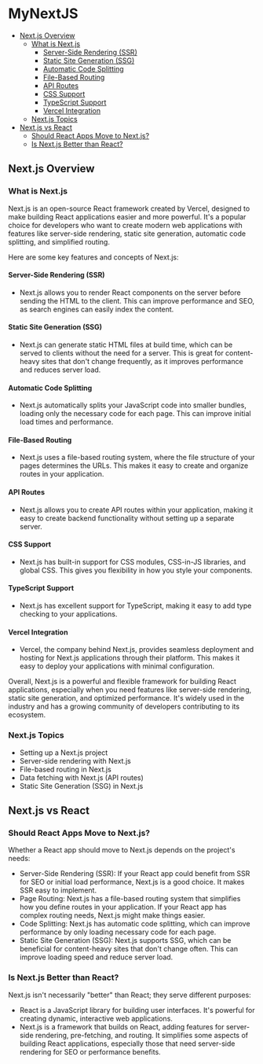 # MyNextJS

- [Next.js Overview](#nextjs-overview)
  - [What is Next.js](#what-is-nextjs)
    - [Server-Side Rendering (SSR)](#server-side-rendering-ssr)
    - [Static Site Generation (SSG)](#static-site-generation-ssg)
    - [Automatic Code Splitting](#automatic-code-splitting)
    - [File-Based Routing](#file-based-routing)
    - [API Routes](#api-routes)
    - [CSS Support](#css-support)
    - [TypeScript Support](#typescript-support)
    - [Vercel Integration](#vercel-integration)
  - [Next.js Topics](#nextjs-topics)
- [Next.js vs React](#nextjs-vs-react)
  - [Should React Apps Move to Next.js?](#should-react-apps-move-to-nextjs)
  - [Is Next.js Better than React?](#is-nextjs-better-than-react)

## Next.js Overview

### What is Next.js

Next.js is an open-source React framework created by Vercel, designed to make building React applications easier and more powerful. It's a popular choice for developers who want to create modern web applications with features like server-side rendering, static site generation, automatic code splitting, and simplified routing.

Here are some key features and concepts of Next.js:

#### Server-Side Rendering (SSR)

- Next.js allows you to render React components on the server before sending the HTML to the client. This can improve performance and SEO, as search engines can easily index the content.

#### Static Site Generation (SSG)

- Next.js can generate static HTML files at build time, which can be served to clients without the need for a server. This is great for content-heavy sites that don't change frequently, as it improves performance and reduces server load.

#### Automatic Code Splitting

- Next.js automatically splits your JavaScript code into smaller bundles, loading only the necessary code for each page. This can improve initial load times and performance.

#### File-Based Routing

- Next.js uses a file-based routing system, where the file structure of your pages determines the URLs. This makes it easy to create and organize routes in your application.

#### API Routes

- Next.js allows you to create API routes within your application, making it easy to create backend functionality without setting up a separate server.

#### CSS Support

- Next.js has built-in support for CSS modules, CSS-in-JS libraries, and global CSS. This gives you flexibility in how you style your components.

#### TypeScript Support

- Next.js has excellent support for TypeScript, making it easy to add type checking to your applications.

#### Vercel Integration

- Vercel, the company behind Next.js, provides seamless deployment and hosting for Next.js applications through their platform. This makes it easy to deploy your applications with minimal configuration.

Overall, Next.js is a powerful and flexible framework for building React applications, especially when you need features like server-side rendering, static site generation, and optimized performance. It's widely used in the industry and has a growing community of developers contributing to its ecosystem.

### Next.js Topics

- Setting up a Next.js project
- Server-side rendering with Next.js
- File-based routing in Next.js
- Data fetching with Next.js (API routes)
- Static Site Generation (SSG) in Next.js

## Next.js vs React

### Should React Apps Move to Next.js?

Whether a React app should move to Next.js depends on the project's needs:

- Server-Side Rendering (SSR): If your React app could benefit from SSR for SEO or initial load performance, Next.js is a good choice. It makes SSR easy to implement.
- Page Routing: Next.js has a file-based routing system that simplifies how you define routes in your application. If your React app has complex routing needs, Next.js might make things easier.
- Code Splitting: Next.js has automatic code splitting, which can improve performance by only loading necessary code for each page.
- Static Site Generation (SSG): Next.js supports SSG, which can be beneficial for content-heavy sites that don't change often. This can improve loading speed and reduce server load.

### Is Next.js Better than React?

Next.js isn't necessarily "better" than React; they serve different purposes:

- React is a JavaScript library for building user interfaces. It's powerful for creating dynamic, interactive web applications.
- Next.js is a framework that builds on React, adding features for server-side rendering, pre-fetching, and routing. It simplifies some aspects of building React applications, especially those that need server-side rendering for SEO or performance benefits.
